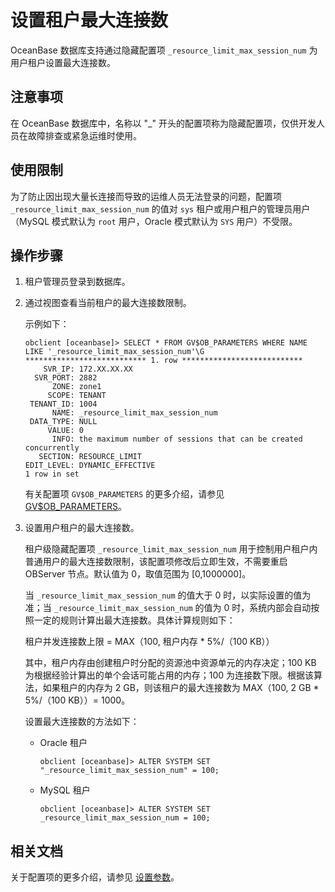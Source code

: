 # 设置租户最大连接数

OceanBase 数据库支持通过隐藏配置项 `_resource_limit_max_session_num` 为用户租户设置最大连接数。

## 注意事项

在 OceanBase 数据库中，名称以 "_" 开头的配置项称为隐藏配置项，仅供开发人员在故障排查或紧急运维时使用。

## 使用限制

为了防止因出现大量长连接而导致的运维人员无法登录的问题，配置项 `_resource_limit_max_session_num` 的值对 `sys` 租户或用户租户的管理员用户（MySQL 模式默认为 `root` 用户，Oracle 模式默认为 `SYS` 用户）不受限。

## 操作步骤

1. 租户管理员登录到数据库。

2. 通过视图查看当前租户的最大连接数限制。

   示例如下：

   ```shell
   obclient [oceanbase]> SELECT * FROM GV$OB_PARAMETERS WHERE NAME LIKE '_resource_limit_max_session_num'\G
   *************************** 1. row ***************************
       SVR_IP: 172.XX.XX.XX
     SVR_PORT: 2882
         ZONE: zone1
        SCOPE: TENANT
    TENANT_ID: 1004
         NAME: _resource_limit_max_session_num
    DATA_TYPE: NULL
        VALUE: 0
         INFO: the maximum number of sessions that can be created concurrently
      SECTION: RESOURCE_LIMIT
   EDIT_LEVEL: DYNAMIC_EFFECTIVE
   1 row in set
   ```

   有关配置项 `GV$OB_PARAMETERS`  的更多介绍，请参见 [GV$OB_PARAMETERS](../../../5.system-reference/4.system-view-of-mysql-mode/3.performance-view-of-mysql-mode/6.gv-ob_parameters-of-mysql-mode.md)。

3. 设置用户租户的最大连接数。

   租户级隐藏配置项 `_resource_limit_max_session_num` 用于控制用户租户内普通用户的最大连接数限制，该配置项修改后立即生效，不需要重启 OBServer 节点。默认值为 0，取值范围为 [0,1000000]。

   当 `_resource_limit_max_session_num` 的值大于 0 时，以实际设置的值为准；当 `_resource_limit_max_session_num` 的值为 0 时，系统内部会自动按照一定的规则计算出最大连接数。具体计算规则如下：

   租户并发连接数上限 = MAX（100, 租户内存 * 5%/（100 KB））

   其中，租户内存由创建租户时分配的资源池中资源单元的内存决定；100 KB 为根据经验计算出的单个会话可能占用的内存；100 为连接数下限。根据该算法，如果租户的内存为 2 GB，则该租户的最大连接数为 MAX（100, 2 GB * 5%/（100 KB））= 1000。

   设置最大连接数的方法如下：

   * Oracle 租户

     ```shell
     obclient [oceanbase]> ALTER SYSTEM SET "_resource_limit_max_session_num" = 100;
     ```

   * MySQL 租户

     ```shell
     obclient [oceanbase]> ALTER SYSTEM SET _resource_limit_max_session_num = 100;
     ```

## 相关文档

关于配置项的更多介绍，请参见 [设置参数](../2.configuration-management/2.set-parameters.md)。